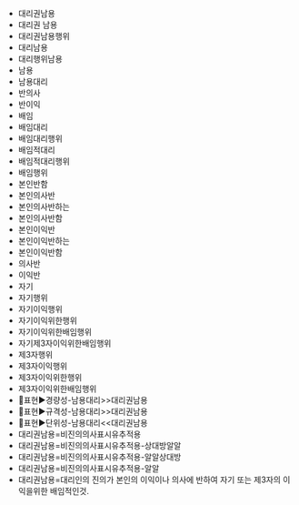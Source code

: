 - 대리권남용
- 대리권 남용
- 대리권남용행위
- 대리남용
- 대리행위남용
- 남용
- 남용대리
- 반의사
- 반이익
- 배임
- 배임대리
- 배임대리행위
- 배임적대리
- 배임적대리행위
- 배임행위
- 본인반함
- 본인의사반
- 본인의사반하는
- 본인의사반함
- 본인이익반
- 본인이익반하는
- 본인이익반함
- 의사반
- 이익반
- 자기
- 자기행위
- 자기이익행위
- 자기이익위한행위
- 자기이익위한배임행위
- 자기제3자이익위한배임행위
- 제3자행위
- 제3자이익행위
- 제3자이익위한행위
- 제3자이익위한배임행위
- 📌표현▶️경량성-남용대리>>대리권남용
- 📌표현▶️규격성-남용대리>>대리권남용
- 📌표현▶️단위성-남용대리<<대리권남용
- 대리권남용=비진의의사표시유추적용
- 대리권남용=비진의의사표시유추적용-상대방알알
- 대리권남용=비진의의사표시유추적용-알알상대방
- 대리권남용=비진의의사표시유추적용-알알
- 대리권남용=대리인의 진의가 본인의 이익이나 의사에 반하여 자기 또는 제3자의 이익을위한 배임적인것.
